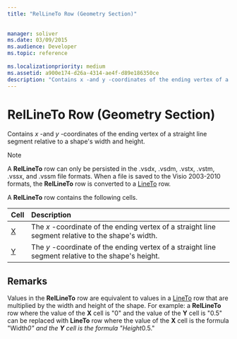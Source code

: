```yaml
---
title: "RelLineTo Row (Geometry Section)"
 
 
manager: soliver
ms.date: 03/09/2015
ms.audience: Developer
ms.topic: reference
 
ms.localizationpriority: medium
ms.assetid: a900e174-d26a-4314-ae4f-d89e186350ce
description: "Contains x -and y -coordinates of the ending vertex of a straight line segment relative to a shape's width and height."
---
```


# RelLineTo Row (Geometry Section)

Contains  *x*  -and  *y*  -coordinates of the ending vertex of a straight line segment relative to a shape's width and height. 
  
> [!NOTE]
> A **RelLineTo** row can only be persisted in the .vsdx, .vsdm, .vstx, .vstm, .vssx, and .vssm file formats. When a file is saved to the Visio 2003-2010 formats, the **RelLineTo** row is converted to a [LineTo](lineto-row-geometry-section.md) row. 
  
A **RelLineTo** row contains the following cells. 
  
|**Cell**|**Description**|
|:-----|:-----|
|[X](x-cell-geometry-section.md) <br/> |The  *x*  -coordinate of the ending vertex of a straight line segment relative to the shape's width.  <br/> |
|[Y](y-cell-geometry-section.md) <br/> |The  *y*  -coordinate of the ending vertex of a straight line segment relative to the shape's height.  <br/> |
   
## Remarks

Values in the **RelLineTo** row are equivalent to values in a [LineTo](lineto-row-geometry-section.md) row that are multiplied by the width and height of the shape. For example: a **RelLineTo** row where the value of the **X** cell is "0" and the value of the **Y** cell is "0.5" can be replaced with **LineTo** row where the value of the **X** cell is the formula "Width*0" and the **Y** cell is the formula "Height*0.5." 
  

